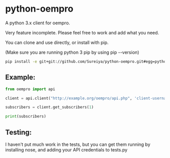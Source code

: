 python-oempro
=============

A python 3.x client for oempro.

Very feature incomplete. Please feel free to work and add what you need.

You can clone and use directly, or install with pip.

(Make sure you are running python 3 pip by using pip --version)

```bash
pip install -e git+git://github.com/Sureiya/python-oempro.git#egg=python-oempro
```

Example:
--------
```python
from oempro import api

client = api.client("http://example.org/oempro/api.php", 'client-username', 'login-password')

subscribers = client.get_subscribers(1)

print(subscribers)
```

Testing:
--------

I haven't put much work in the tests, but you can get them running by installing nose, and adding your API credentials to tests.py


